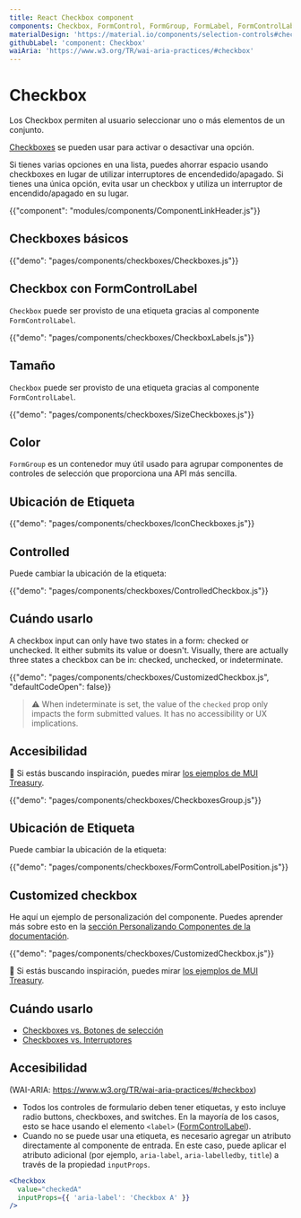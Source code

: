 ```yaml
---
title: React Checkbox component
components: Checkbox, FormControl, FormGroup, FormLabel, FormControlLabel
materialDesign: 'https://material.io/components/selection-controls#checkboxes'
githubLabel: 'component: Checkbox'
waiAria: 'https://www.w3.org/TR/wai-aria-practices/#checkbox'
---
```


# Checkbox

<p class="description">Los Checkbox permiten al usuario seleccionar uno o más elementos de un conjunto.</p>

[Checkboxes](https://material.io/design/components/selection-controls.html#checkboxes) se pueden usar para activar o desactivar una opción.

Si tienes varias opciones en una lista, puedes ahorrar espacio usando checkboxes en lugar de utilizar interruptores de encendedido/apagado. Si tienes una única opción, evita usar un checkbox y utiliza un interruptor de encendido/apagado en su lugar.

{{"component": "modules/components/ComponentLinkHeader.js"}}

## Checkboxes básicos

{{"demo": "pages/components/checkboxes/Checkboxes.js"}}

## Checkbox con FormControlLabel

`Checkbox` puede ser provisto de una etiqueta gracias al componente `FormControlLabel`.

{{"demo": "pages/components/checkboxes/CheckboxLabels.js"}}

## Tamaño

`Checkbox` puede ser provisto de una etiqueta gracias al componente `FormControlLabel`.

{{"demo": "pages/components/checkboxes/SizeCheckboxes.js"}}

## Color

`FormGroup` es un contenedor muy útil usado para agrupar componentes de controles de selección que proporciona una API más sencilla.

## Ubicación de Etiqueta

{{"demo": "pages/components/checkboxes/IconCheckboxes.js"}}

## Controlled

Puede cambiar la ubicación de la etiqueta:

{{"demo": "pages/components/checkboxes/ControlledCheckbox.js"}}

## Cuándo usarlo

A checkbox input can only have two states in a form: checked or unchecked. It either submits its value or doesn't. Visually, there are actually three states a checkbox can be in: checked, unchecked, or indeterminate.

{{"demo": "pages/components/checkboxes/CustomizedCheckbox.js", "defaultCodeOpen": false}}

> ⚠️ When indeterminate is set, the value of the `checked` prop only impacts the form submitted values. It has no accessibility or UX implications.

## Accesibilidad

🎨 Si estás buscando inspiración, puedes mirar [los ejemplos de MUI Treasury](https://mui-treasury.com/styles/checkbox).

{{"demo": "pages/components/checkboxes/CheckboxesGroup.js"}}

## Ubicación de Etiqueta

Puede cambiar la ubicación de la etiqueta:

{{"demo": "pages/components/checkboxes/FormControlLabelPosition.js"}}

## Customized checkbox

He aquí un ejemplo de personalización del componente. Puedes aprender más sobre esto en la [sección Personalizando Componentes de la documentación](/customization/how-to-customize/).

{{"demo": "pages/components/checkboxes/CustomizedCheckbox.js"}}

🎨 Si estás buscando inspiración, puedes mirar [los ejemplos de MUI Treasury](https://mui-treasury.com/styles/checkbox).

## Cuándo usarlo

- [Checkboxes vs. Botones de selección](https://www.nngroup.com/articles/checkboxes-vs-radio-buttons/)
- [Checkboxes vs. Interruptores](https://uxplanet.org/checkbox-vs-toggle-switch-7fc6e83f10b8)

## Accesibilidad

(WAI-ARIA: https://www.w3.org/TR/wai-aria-practices/#checkbox)

- Todos los controles de formulario deben tener etiquetas, y esto incluye radio buttons, checkboxes, and switches. En la mayoría de los casos, esto se hace usando el elemento `<label>` ([FormControlLabel](/api/form-control-label/)).
- Cuando no se puede usar una etiqueta, es necesario agregar un atributo directamente al componente de entrada. En este caso, puede aplicar el atributo adicional (por ejemplo, `aria-label`, `aria-labelledby`, `title`) a través de la propiedad `inputProps`.

```jsx
<Checkbox
  value="checkedA"
  inputProps={{ 'aria-label': 'Checkbox A' }}
/>
```
